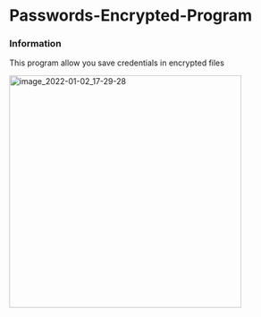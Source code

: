 # Passwords-Encrypted-Program

### Information
  This program allow you save credentials in encrypted files
  
  <img width="415" alt="image_2022-01-02_17-29-28" src="https://user-images.githubusercontent.com/75331713/147888953-035b87c3-418a-4391-93a5-b811b0d27f58.png">
